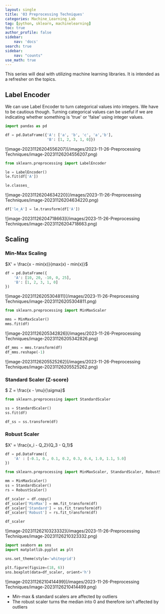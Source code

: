 ```yaml
---
layout: single
title: '03 Preprocessing Techniques'
categories: Machine_Learning_Lab
tag: [python, sklearn, machinelearning]
toc: true
author_profile: false
sidebar:
    nav: 'docs'
search: true
sidebar:
    nav: "counts"
use_math: true
---
```


<div class ="notice--success">
This series will deal with utilizing machine learning libraries. It is intended as a refresher on the topics. 
</div>

## Label Encoder ## 

We can use Label Encoder to turn categorical values into integers. We have to be cautious though. Turning categorical values can be useful if we are indicating whether something is 'true' or 'false' using integer values. 

```python
import pandas as pd

df = pd.DataFrame({'A': ['a', 'b', 'c', 'a','b'],
                   'B': [1, 2, 3, 1, 0]})
```

![image-20231126204556207](/images/2023-11-26-Preprocessing Techniques/image-20231126204556207.png)

```python
from sklearn.preprocessing import LabelEncoder 

le = LabelEncoder()
le.fit(df['A'])

le.classes_
```

![image-20231126204634220](/images/2023-11-26-Preprocessing Techniques/image-20231126204634220.png)

```python
df['le_A'] = le.transform(df['A'])
```

![image-20231126204718663](/images/2023-11-26-Preprocessing Techniques/image-20231126204718663.png)

## Scaling ## 

### Min-Max Scaling ###

$X' = \frac{x - min(x)}{max(x) - min(x)}$

```python
df = pd.DataFrame({
    'A': [10, 20, -10, 0, 25],
    'B': [1, 2, 3, 1, 0]
})
```

![image-20231126205304811](/images/2023-11-26-Preprocessing Techniques/image-20231126205304811.png)

```python
from sklearn.preprocessing import MinMaxScaler 

mms = MinMaxScaler()
mms.fit(df)
```

![image-20231126205342826](/images/2023-11-26-Preprocessing Techniques/image-20231126205342826.png)

```python
df_mms = mms.transform(df)
df_mms.reshape(-1)
```

![image-20231126205525262](/images/2023-11-26-Preprocessing Techniques/image-20231126205525262.png)

### Standard Scaler (Z-score)

$ Z = \frac{x - \mu}{\sigma}$

```python
from sklearn.preprocessing import StandardScaler 

ss = StandardScaler()
ss.fit(df)
```

```python
df_ss = ss.transform(df)
```

### Robust Scaler ###

$X' = \frac{x_i - Q_2}{Q_3 - Q_1}$

```python
df = pd.DataFrame({
    'A' : [-0.1, 0., 0.1, 0.2, 0.3, 0.4, 1.0, 1.1, 5.0]
})

from sklearn.preprocessing import MinMaxScaler, StandardScaler, RobustScaler

mm = MinMaxScaler()
ss = StandardScaler()
rs = RobustScaler() 

df_scaler = df.copy()
df_scaler['MinMax'] = mm.fit_transform(df)
df_scaler['Standard'] = ss.fit_transform(df)
df_scaler['Robust'] = rs.fit_transform(df)

df_scaler
```

![image-20231126210323332](/images/2023-11-26-Preprocessing Techniques/image-20231126210323332.png)

```python 
import seaborn as sns
import matplotlib.pyplot as plt 

sns.set_theme(style='whitegrid')

plt.figure(figsize=(18, 6))
sns.boxplot(data=df_scaler, orient='h')
```

![image-20231126210414499](/images/2023-11-26-Preprocessing Techniques/image-20231126210414499.png)

* Min-max & standard scalers are affected by outliers 
* The robust scaler turns the median into 0 and therefore isn't affected by outliers